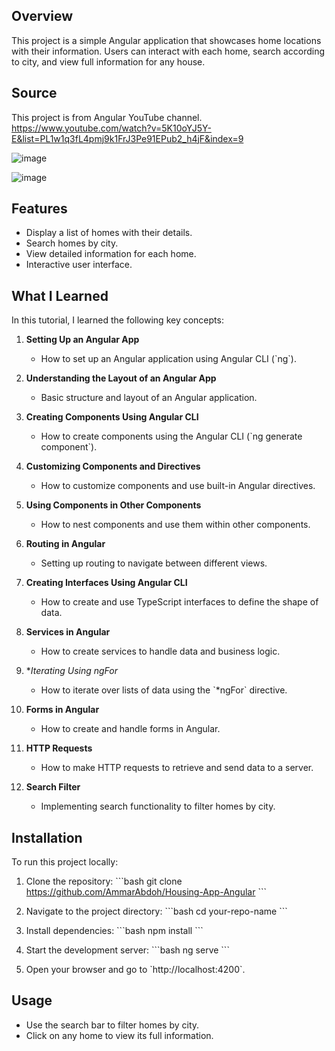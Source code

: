 
## Overview
This project is a simple Angular application that showcases home locations with their information. Users can interact with each home, search according to city, and view full information for any house.

## Source
This project is from Angular YouTube channel. https://www.youtube.com/watch?v=5K10oYJ5Y-E&list=PL1w1q3fL4pmj9k1FrJ3Pe91EPub2_h4jF&index=9

![image](https://github.com/user-attachments/assets/531b93dc-348c-472d-a079-44d09f35c96a)

![image](https://github.com/user-attachments/assets/49fdfe21-6d47-46d0-b6db-a4a796f7f333)

## Features
- Display a list of homes with their details.
- Search homes by city.
- View detailed information for each home.
- Interactive user interface.

## What I Learned
In this tutorial, I learned the following key concepts:

1. **Setting Up an Angular App**
   - How to set up an Angular application using Angular CLI (\`ng\`).

2. **Understanding the Layout of an Angular App**
   - Basic structure and layout of an Angular application.

3. **Creating Components Using Angular CLI**
   - How to create components using the Angular CLI (\`ng generate component\`).

4. **Customizing Components and Directives**
   - How to customize components and use built-in Angular directives.

5. **Using Components in Other Components**
   - How to nest components and use them within other components.

6. **Routing in Angular**
   - Setting up routing to navigate between different views.

7. **Creating Interfaces Using Angular CLI**
   - How to create and use TypeScript interfaces to define the shape of data.

8. **Services in Angular**
   - How to create services to handle data and business logic.

9. **Iterating Using *ngFor**
   - How to iterate over lists of data using the \`*ngFor\` directive.

10. **Forms in Angular**
    - How to create and handle forms in Angular.

11. **HTTP Requests**
    - How to make HTTP requests to retrieve and send data to a server.

12. **Search Filter**
    - Implementing search functionality to filter homes by city.

## Installation
To run this project locally:

1. Clone the repository:
   \`\`\`bash
   git clone https://github.com/AmmarAbdoh/Housing-App-Angular
   \`\`\`

2. Navigate to the project directory:
   \`\`\`bash
   cd your-repo-name
   \`\`\`

3. Install dependencies:
   \`\`\`bash
   npm install
   \`\`\`

4. Start the development server:
   \`\`\`bash
   ng serve
   \`\`\`

5. Open your browser and go to \`http://localhost:4200\`.

## Usage
- Use the search bar to filter homes by city.
- Click on any home to view its full information.
